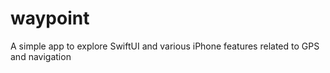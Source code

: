 # waypoint
A simple app to explore SwiftUI and various iPhone features related to GPS and navigation
